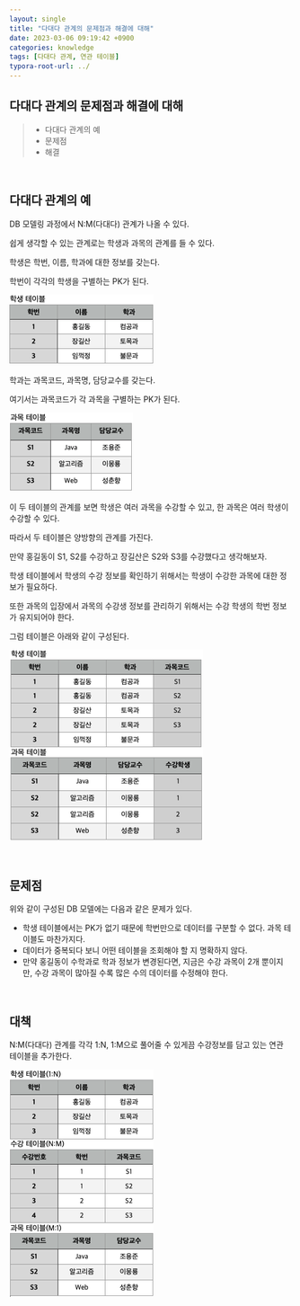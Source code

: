 ```yaml
---
layout: single
title: "다대다 관계의 문제점과 해결에 대해"
date: 2023-03-06 09:19:42 +0900
categories: knowledge
tags: [다대다 관계, 연관 테이블]
typora-root-url: ../
---
```


## 다대다 관계의 문제점과 해결에 대해
> - 다대다 관계의 예
> - 문제점
> - 해결

<br>

## 다대다 관계의 예

DB 모델링 과정에서 N:M(다대다) 관계가 나올 수 있다.

쉽게 생각할 수 있는 관계로는 학생과 과목의 관계를 들 수 있다.

학생은 학번, 이름, 학과에 대한 정보를 갖는다.

학번이 각각의 학생을 구별하는 PK가 된다.

![student](/images/2023-03-06-about-the-problems-and-solutions-of-nn-relationships/student.png)

학과는 과목코드, 과목명, 담당교수를 갖는다.

여기서는 과목코드가 각 과목을 구별하는 PK가 된다.

![subject](/images/2023-03-06-about-the-problems-and-solutions-of-nn-relationships/subject.png)

이 두 테이블의 관계를 보면 학생은 여러 과목을 수강할 수 있고, 한 과목은 여러 학생이 수강할 수 있다.

따라서 두 테이블은 양방향의 관계를 가진다.

만약 홍길동이 S1, S2를 수강하고 장길산은 S2와 S3를 수강했다고 생각해보자.

학생 테이블에서 학생의 수강 정보를 확인하기 위해서는 학생이 수강한 과목에 대한 정보가 필요하다.

또한 과목의 입장에서 과목의 수강생 정보를 관리하기 위해서는 수강 학생의 학번 정보가 유지되어야 한다.

그럼 테이블은 아래와 같이 구성된다.

![stu-sub](/images/2023-03-06-about-the-problems-and-solutions-of-nn-relationships/stu-sub.png)

<br>

## 문제점

위와 같이 구성된 DB 모델에는 다음과 같은 문제가 있다.

- 학생 테이블에서는 PK가 없기 때문에 학번만으로 데이터를 구분할 수 없다. 과목 테이블도 마찬가지다.
- 데이터가 중복되다 보니 어떤 테이블을 조회해야 할 지 명확하지 않다.
- 만약 홍길동이 수학과로 학과 정보가 변경된다면, 지금은 수강 과목이 2개 뿐이지만, 수강 과목이 많아질 수록 많은 수의 데이터를 수정해야 한다.

<br>

## 대책

N:M(다대다) 관계를 각각 1:N, 1:M으로 풀어줄 수 있게끔 수강정보를 담고 있는 연관 테이블을 추가한다.

![lecture](/images/2023-03-06-about-the-problems-and-solutions-of-nn-relationships/lecture.png)

<br>
